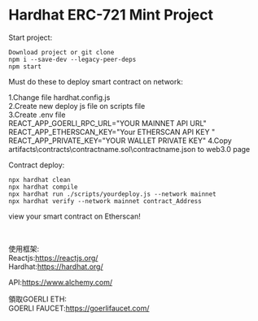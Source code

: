 # Hardhat ERC-721 Mint Project

Start project:

```shell
Download project or git clone
npm i --save-dev --legacy-peer-deps
npm start
```


Must do these to deploy smart contract on network:
<p>
1.Change file hardhat.config.js<br/>
2.Create new deploy js file on scripts file<br/>
3.Create .env file<br/>
REACT_APP_GOERLI_RPC_URL="YOUR MAINNET API URL"<br/>
REACT_APP_ETHERSCAN_KEY="Your ETHERSCAN API KEY "<br/>
REACT_APP_PRIVATE_KEY="YOUR WALLET PRIVATE KEY"
4.Copy artifacts\contracts\contractname.sol\contractname.json to web3.0 page


Contract deploy:
```shell
npx hardhat clean
npx hardhat compile
npx hardhat run ./scripts/yourdeploy.js --network mainnet
npx hardhat verify --network mainnet contract_Address
```
view your smart contract on Etherscan!

<br/>

使用框架:<br/>
Reactjs:https://reactjs.org/ <br/>
Hardhat:https://hardhat.org/

API:https://www.alchemy.com/ <br/>

領取GOERLI ETH:<br/>
GOERLI FAUCET:https://goerlifaucet.com/


